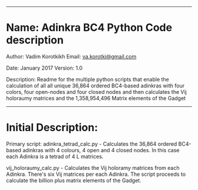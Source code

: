 ************************************
# Name:    Adinkra BC4 Python Code description
Author:  Vadim Korotkikh
Email:   va.korotki@gmail.com

Date:    January 2017
Version: 1.0

Description: Readme for the multiple python scripts that enable the calculation
of all all unique 36,864 ordered BC4-based adinkras with four colors, four 
open-nodes and four closed nodes and then calculates the Vij holoraumy matrices 
and the 1,358,954,496 Matrix elements of the Gadget

************************************
# Initial Description:

Primary script: adinkra_tetrad_calc.py - Calculates the 36,864 ordered BC4-based
adinkras with 4 colours, 4 open and 4 closed nodes. In this case each Adinkra is 
a tetrad of 4 L matrices.

vij_holoraumy_calc.py - Calculates the Vij holoramy matrices from each Adinkra.
There's six Vij matrices per each Adinkra. The script proceeds to calculate
the billion plus matrix elements of the Gadget. 
